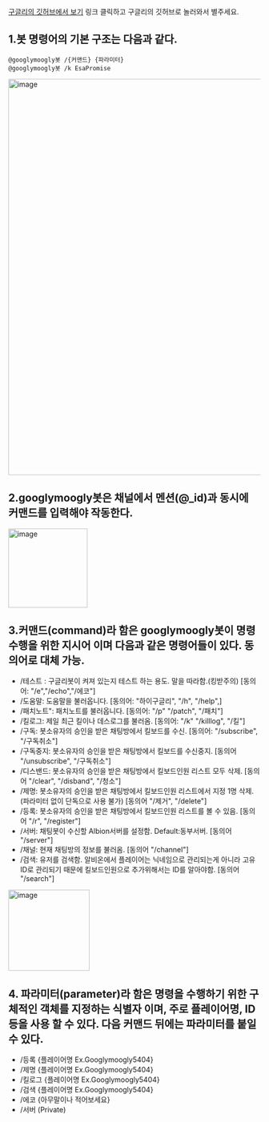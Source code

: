 [구글리의 깃허브에서 보기](https://github.com/joocfresh/joocBot/blob/joocfresh-patch-1/Help.md) 링크 클릭하고 구글리의 깃허브로 놀러와서 별주세요.

## 1.봇 명령어의 기본 구조는 다음과 같다.
```
@googlymoogly봇 /{커맨드} {파라미터}
@googlymoogly봇 /k EsaPromise
```

<img width="792" alt="image" src="https://github.com/joocfresh/joocBot/assets/15712519/cf38f5bd-8584-46f0-8cd5-a29486f0b367">

## 2.googlymoogly봇은 채널에서 멘션(@_id)과 동시에 커맨드를 입력해야 작동한다.

<img width="158" alt="image" src="https://github.com/joocfresh/joocBot/assets/15712519/545f45b0-70b2-4476-838b-22af6cf35702">

## 3.커맨드(command)라 함은 googlymoogly봇이 명령수행을 위한 지시어 이며 다음과 같은 명령어들이 있다. 동의어로 대체 가능.

- /테스트 : 구글리봇이 켜져 있는지 테스트 하는 용도. 말을 따라함.(킹받주의) [동의어: "/e","/echo","/에코"]
- /도움말: 도움말을 불러옵니다. [동의어: "하이구글리", "/h", "/help",]
- /패치노트": 패치노트를 불러옵니다. [동의어: "/p" "/patch", "/패치"]
- /킬로그: 제일 최근 킬이나 데스로그를 불러옴. [동의어: "/k" "/killlog", "/킬"]
- /구독: 봇소유자의 승인을 받은 채팅방에서 킬보드를 수신. [동의어: "/subscribe", "/구독취소"]
- /구독중지: 봇소유자의 승인을 받은 채팅방에서 킬보드를 수신중지. [동의어 "/unsubscribe", "/구독취소"]
- /디스밴드: 봇소유자의 승인을 받은 채팅방에서 킬보드인원 리스트 모두 삭제. [동의어 "/clear", "/disband", "/청소"]
- /제명: 봇소유자의 승인을 받은 채팅방에서 킬보드인원 리스트에서 지정 1명 삭제. (파라미터 없이 단독으로 사용 불가) [동의어 "/제거", "/delete"]
- /등록: 봇소유자의 승인을 받은 채팅방에서 킬보드인원 리스트를 볼 수 있음. [동의어 "/r", "/register"]
- /서버: 채팅봇이 수신할 Albion서버를 설정함. Default:동부서버. [동의어  "/server"]
- /채널: 현재 채팅방의 정보를 불러옴. [동의어 "/channel"]
- /검색: 유저를 검색함. 알비온에서 플레이어는 닉네임으로 관리되는게 아니라 고유ID로 관리되기 때문에 킬보드인원으로 추가위해서는 ID를 알아야함. [동의어 "/search"]

<img width="162" alt="image" src="https://github.com/joocfresh/joocBot/assets/15712519/9e870da6-1ef3-4103-9e59-1df007d17aee">

## 4. 파라미터(parameter)라 함은 명령을 수행하기 위한 구체적인 객체를 지정하는 식별자 이며, 주로 플레이어명, ID등을 사용 할 수 있다. 다음 커맨드 뒤에는 파라미터를 붙일 수 있다.  
- /등록 {플레이어명 Ex.Googlymoogly5404}
- /제명 {플레이어명 Ex.Googlymoogly5404}
- /킬로그 {플레이어명 Ex.Googlymoogly5404}
- /검색 {플레이어명 Ex.Googlymoogly5404}
- /에코 {아무말이나 적어보세요}
- /서버 (Private)
